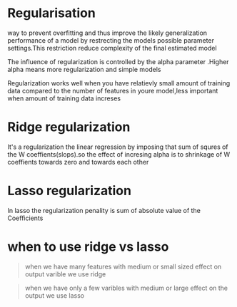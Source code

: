 # Regularisation
way to prevent overfitting and thus improve the likely generalization performance of a model by restrecting the models possible parameter settings.This restriction reduce complexity of the final estimated model

The influence of regularization is controlled by the alpha parameter .Higher alpha means more regularization and simple models

Regularization works well when you have relatievly small amount of training data compared to the number of features in youre model,less important when amount of training data increses

# Ridge regularization
It's a regularization the linear regression by imposing that sum of squres of the W coeffients(slops).so the effect of incresing alpha is to shrinkage of W coeffients towards zero
and towards each other

# Lasso regularization
In lasso the regularization penality is sum of absolute value of the Coefficients

# when to use ridge vs lasso
>when we have many features with medium or small sized effect on output varible we use ridge

>when we have only a few varibles with medium or large effect on the output we use lasso
